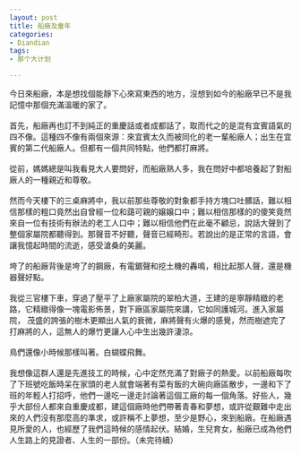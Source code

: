 ```yaml
---
layout: post
title: 船廠及童年
categories:
- Diandian
tags:
- 那个大计划

---
```

今日來船廠，本是想找個能靜下心來寫東西的地方，沒想到如今的船廠早已不是我記憶中那個充滿溫暖的家了。
<br />
<br />首先，船廠再也訂不到純正的重慶話或者成都話了，取而代之的是混有宜賓語氣的四不像。這種四不像有兩個來源：來宜賓太久而被同化的老一輩船廠人；出生在宜賓的第二代船廠人。但都有一個共同特點，他們都打麻將。
<br />
<br />從前，媽媽總是叫我看見大人要問好，而船廠熟人多，我在問好中都培養起了對船廠人的一種親近和尊敬。
<br />
<br />然而今天樓下的三桌麻將中，我以前那些尊敬的對象都手持方塊口吐髒話，難以相信那樣的粗口竟然出自曾經一位和藹可親的嬢嬢口中；難以相信那樣的的傻笑竟然 來自一位有技術有辦法的老工人口中；難以相信他們在此毫不顧忌，說話大聲到了整個家屬院都聽得到。那聲音不好聽，聲音已經畸形。若說出的是正常的言語，會 讓我憶起時間的流逝，感受滄桑的美麗。
<br />
<br />垮了的船廠背後是垮了的鋼廠，有電鋸聲和挖土機的轟鳴，相比起那人聲，還是機器聲好點。
<br />
<br />我從三官樓下車，穿過了壓平了上廠家屬院的翠柏大道，王建的是寧靜精緻的老路，它精緻得像一塊電影佈景，對下廠區家屬院來講，它如同護城河。進入家屬院， 茂盛的誇張的樹木更顯出人氣的衰微，麻將聲有火爆的感覺，然而樹遮完了打麻將的人，這無人的爆竹更讓人心中生出幾許淒涼。
<br />
<br />鳥們還像小時候那樣叫著。白蝴蝶飛舞。
<br />
<br />我想像這群人還是先進技工的時候，心中定然充滿了對廠子的熱愛。以前船廠每吹了下班號吃飯時呆在家頭的老人就會端著有菜有飯的大碗向廠區散步，一邊和下了 班的年輕人打招呼，他們一邊吃一邊走討論著這個工廠的每一個角落。好些人，幾乎大部份人都來自重慶成都，建這個廠時他們帶著青春和夢想，或許從艱難中走出 來的人們沒有那麼高的準求，或許稱不上夢想，至少是野心，來到船廠。在船廠遇見所愛的人，也經歷了我們這時候的感情起伏。結婚，生兒育女，船廠已成為他們 人生路上的見證者、人生的一部份。（未完待續）
<br />